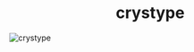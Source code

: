 <h1 align=center>crystype</h1>

![crystype](https://github.com/joang29/crystype/assets/85022759/abcc2742-943c-46fb-84a9-186ded63fa78)
